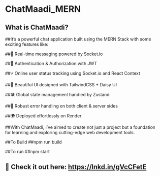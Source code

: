# ChatMaadi_MERN

## What is ChatMaadi?
##It’s a powerful chat application built using the MERN Stack with some exciting features like:

##🌟 Real-time messaging powered by Socket.io

##🔐 Authentication & Authorization with JWT

##⚡ Online user status tracking using Socket.io and React Context

##🎨 Beautiful UI designed with TailwindCSS + Daisy UI

##🛠️ Global state management handled by Zustand

##🐞 Robust error handling on both client & server sides

##🌍 Deployed effortlessly on Render

##With ChatMaadi, I’ve aimed to create not just a project but a foundation for learning and exploring cutting-edge web development tools.

##To Build 
##npm run build 

##To run 
##npm start 



## 👀 Check it out here: https://lnkd.in/gVcCFetE
